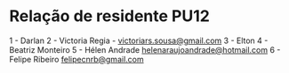 # Relação de residente PU12 

1 - Darlan
2 - Victoria Regia - victoriars.sousa@gmail.com
3 - Elton
4 - Beatriz Monteiro
5 - Hélen Andrade                  helenaraujoandrade@hotmail.com
6 - Felipe Ribeiro                 felipecnrb@gmail.com

